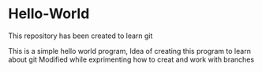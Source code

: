 Hello-World
===========

This repository has been created to learn git

This is a simple hello world program,
Idea of creating this program to learn about git
Modified while exprimenting how to creat and work with branches
